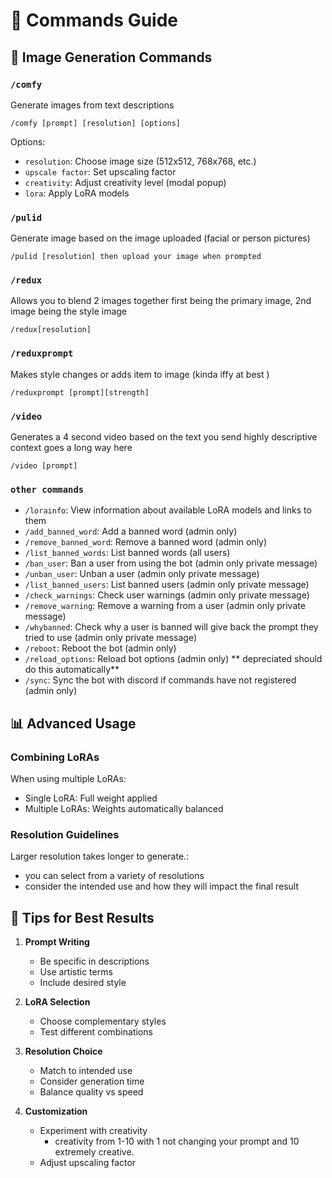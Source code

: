 # 📝 Commands Guide

## 🎨 Image Generation Commands

### `/comfy`
Generate images from text descriptions
```
/comfy [prompt] [resolution] [options]
```
Options:
- `resolution`: Choose image size (512x512, 768x768, etc.)
- `upscale factor`: Set upscaling factor
- `creativity`: Adjust creativity level (modal popup)
- `lora`: Apply LoRA models

### `/pulid`
Generate image based on the image uploaded (facial or person pictures)
```
/pulid [resolution] then upload your image when prompted 
```

### `/redux`
Allows you to blend 2 images together first being the primary image, 2nd image being the style image
``` 
/redux[resolution]
```

### `/reduxprompt`
Makes style changes or adds item to image (kinda iffy at best )
```
/reduxprompt [prompt][strength]
```

### `/video`
Generates a 4 second video based on the text you send highly descriptive context goes a long way here
```
/video [prompt]
```


### `other commands`   
- `/lorainfo`: View information about available LoRA models and links to them
- `/add_banned_word`: Add a banned word (admin only)
- `/remove_banned_word`: Remove a banned word (admin only)
- `/list_banned_words`: List banned words (all users)
- `/ban_user`: Ban a user from using the bot (admin only private message)
- `/unban_user`: Unban a user (admin only private message)
- `/list_banned_users`: List banned users (admin only private message) 
- `/check_warnings`: Check user warnings (admin only private message)
- `/remove_warning`: Remove a warning from a user (admin only private message)
- `/whybanned`: Check why a user is banned will give back the prompt they tried to use (admin only private message)
- `/reboot`: Reboot the bot (admin only)
- `/reload_options`: Reload bot options (admin only) ** depreciated should do this automatically**
- `/sync`: Sync the bot with discord if commands have not registered (admin only)


## 📊 Advanced Usage

### Combining LoRAs
When using multiple LoRAs:
- Single LoRA: Full weight applied
- Multiple LoRAs: Weights automatically balanced

### Resolution Guidelines
Larger resolution takes longer to generate.:
- you can select from a variety of resolutions
- consider the intended use and how they will impact the final result

## 🎯 Tips for Best Results

1. **Prompt Writing**
   - Be specific in descriptions
   - Use artistic terms
   - Include desired style

2. **LoRA Selection**
   - Choose complementary styles
   - Test different combinations

3. **Resolution Choice**
   - Match to intended use
   - Consider generation time
   - Balance quality vs speed

4. **Customization**
   - Experiment with creativity
     - creativity from 1-10 with 1 not changing your prompt and 10 extremely creative. 
   - Adjust upscaling factor
